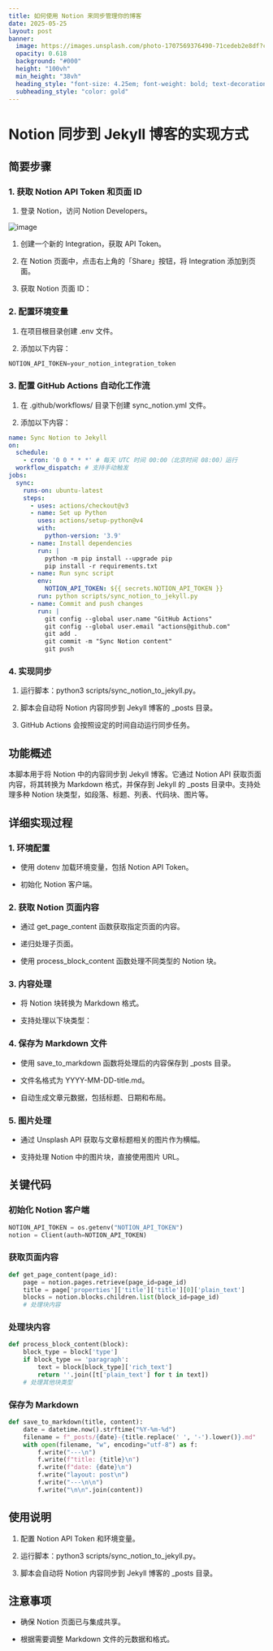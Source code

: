 ```yaml
---
title: 如何使用 Notion 来同步管理你的博客
date: 2025-05-25
layout: post
banner:
  image: https://images.unsplash.com/photo-1707569376490-71cedeb2e8df?crop=entropy&cs=tinysrgb&fit=max&fm=jpg&ixid=M3w2OTIwMzJ8MHwxfHJhbmRvbXx8fHx8fHx8fDE3NDgxNzY3NDl8&ixlib=rb-4.1.0&q=80&w=1080
  opacity: 0.618
  background: "#000"
  height: "100vh"
  min_height: "38vh"
  heading_style: "font-size: 4.25em; font-weight: bold; text-decoration: underline"
  subheading_style: "color: gold"
---
```


# Notion 同步到 Jekyll 博客的实现方式

## 简要步骤

### 1. 获取 Notion API Token 和页面 ID

1. 登录 Notion，访问 Notion Developers。

![image](https://prod-files-secure.s3.us-west-2.amazonaws.com/a7a0cc5a-89b9-4cda-8686-1fba0ca52f40/d19c1afe-dea5-4312-9333-786b0ba83054/image.png?X-Amz-Algorithm=AWS4-HMAC-SHA256&X-Amz-Content-Sha256=UNSIGNED-PAYLOAD&X-Amz-Credential=ASIAZI2LB466TAQDUZUJ%2F20250525%2Fus-west-2%2Fs3%2Faws4_request&X-Amz-Date=20250525T123908Z&X-Amz-Expires=3600&X-Amz-Security-Token=IQoJb3JpZ2luX2VjEGMaCXVzLXdlc3QtMiJHMEUCIAVVcB1%2BnPl%2Bn1SLyiEC4gS9inq3P9p7Q97xpQ8TmlLzAiEAjvDL72I9xkfTctDoYhOoYCZTfFwtOvq5ogw0xlYjFRoq%2FwMILBAAGgw2Mzc0MjMxODM4MDUiDN%2BuozG%2BS%2B3iqBoP4yrcA%2FcBumKshmEtIlkDMJuenZNI7LKW6hAtOHvOaZHf41YrkLPkFtQLv3%2BOp0MtDjIh0sxVbj8vjsFuldU9N7fTv6ywKqm%2F1Bci1xqiW2GuNec23Q8PLgM5UHfZ3vcS7b0kjjLwoTtrakKFTvikju8wTw72q42AdRI8g8Exm2cV5Hjt7PM8ZzjqSbB%2FlLdSCKng0JAQwhEacr7QdvuuX7KiON%2BvXLwWSWyemsbXpxJO05o1DqbzPMCqLtRVxvjvth0lhzNQ9UAKWhAk%2BiJRkLpk%2FVwOeNSzI2bKJwh%2Bbwt73TeIGI2SHbiGBUvDIqKypNWmgN%2B2YfYWLIoFO%2BetSuojw4NptZ2wxb1g0EQdRDYL4T7INLRiPKpAPE2yXlLoPwSqX7%2B5jafYdANa6sSX4YFPm5UuuOqMiFR%2Fg8Ra%2BRXqnTTju02mtdGK62bmO%2FSK%2FBwk3ORKuOS2sqvUw3CrVzpKzotE3DjftRadED2cD73aMg9Eymul9nHuG6XHu1Pod9NwBpkAONJyPlUT3BWzwaUBSjywZAnRYi%2FIWhE6j3%2BmddS5J6dKsRTFMux8qL4JdjcBOvEaJMrR2YifSe%2F6ZYg8VSGoVPtKeAYncqkHUMX3FZW2z19Rhx%2BG2G9DL12hMO7vy8EGOqUB0nCa%2Fpvc7V61Dt9AOQV3CNiKXaHgAJLAOHwNH4zaOC8%2F4yEcohBwOi5rtDABfZpkieNll5FdiVU9iCvUMnLMoTTPAdC8G8rXjhBp4Xz%2FO8QwBFEinCAmaKKA%2F%2FK4EB3LN4ZXdGPicFMm57Fbzio4IjiuQm9uZBrmrT95kRVqhJKzGP%2B5d5QynXXr8bcpRn2iHGu%2FyOyRDzv%2FfGxpascojOqJVsAP&X-Amz-Signature=b7fbe8ef3c9f1e86bc66c737037f48f2429e700b8bfc9bc5203e5225e5e9ca07&X-Amz-SignedHeaders=host&x-id=GetObject)

1. 创建一个新的 Integration，获取 API Token。

1. 在 Notion 页面中，点击右上角的「Share」按钮，将 Integration 添加到页面。

1. 获取 Notion 页面 ID：


### 2. 配置环境变量

1. 在项目根目录创建 .env 文件。

1. 添加以下内容：

```javascript
NOTION_API_TOKEN=your_notion_integration_token
```

### 3. 配置 GitHub Actions 自动化工作流

1. 在 .github/workflows/ 目录下创建 sync_notion.yml 文件。

1. 添加以下内容：

```yaml
name: Sync Notion to Jekyll
on:
  schedule:
    - cron: '0 0 * * *' # 每天 UTC 时间 00:00（北京时间 08:00）运行
  workflow_dispatch: # 支持手动触发
jobs:
  sync:
    runs-on: ubuntu-latest
    steps:
      - uses: actions/checkout@v3
      - name: Set up Python
        uses: actions/setup-python@v4
        with:
          python-version: '3.9'
      - name: Install dependencies
        run: |
          python -m pip install --upgrade pip
          pip install -r requirements.txt
      - name: Run sync script
        env:
          NOTION_API_TOKEN: ${{ secrets.NOTION_API_TOKEN }}
        run: python scripts/sync_notion_to_jekyll.py
      - name: Commit and push changes
        run: |
          git config --global user.name "GitHub Actions"
          git config --global user.email "actions@github.com"
          git add .
          git commit -m "Sync Notion content"
          git push
```

### 4. 实现同步

1. 运行脚本：python3 scripts/sync_notion_to_jekyll.py。

1. 脚本会自动将 Notion 内容同步到 Jekyll 博客的 _posts 目录。

1. GitHub Actions 会按照设定的时间自动运行同步任务。

## 功能概述

本脚本用于将 Notion 中的内容同步到 Jekyll 博客。它通过 Notion API 获取页面内容，将其转换为 Markdown 格式，并保存到 Jekyll 的 _posts 目录中。支持处理多种 Notion 块类型，如段落、标题、列表、代码块、图片等。

## 详细实现过程

### 1. 环境配置

- 使用 dotenv 加载环境变量，包括 Notion API Token。

- 初始化 Notion 客户端。

### 2. 获取 Notion 页面内容

- 通过 get_page_content 函数获取指定页面的内容。

- 递归处理子页面。

- 使用 process_block_content 函数处理不同类型的 Notion 块。

### 3. 内容处理

- 将 Notion 块转换为 Markdown 格式。

- 支持处理以下块类型：


### 4. 保存为 Markdown 文件

- 使用 save_to_markdown 函数将处理后的内容保存到 _posts 目录。

- 文件名格式为 YYYY-MM-DD-title.md。

- 自动生成文章元数据，包括标题、日期和布局。

### 5. 图片处理

- 通过 Unsplash API 获取与文章标题相关的图片作为横幅。

- 支持处理 Notion 中的图片块，直接使用图片 URL。

## 关键代码

### 初始化 Notion 客户端

```python
NOTION_API_TOKEN = os.getenv("NOTION_API_TOKEN")
notion = Client(auth=NOTION_API_TOKEN)
```

### 获取页面内容

```python
def get_page_content(page_id):
    page = notion.pages.retrieve(page_id=page_id)
    title = page['properties']['title']['title'][0]['plain_text']
    blocks = notion.blocks.children.list(block_id=page_id)
    # 处理块内容
```

### 处理块内容

```python
def process_block_content(block):
    block_type = block['type']
    if block_type == 'paragraph':
        text = block[block_type]['rich_text']
        return ''.join([t['plain_text'] for t in text])
    # 处理其他块类型
```

### 保存为 Markdown

```python
def save_to_markdown(title, content):
    date = datetime.now().strftime("%Y-%m-%d")
    filename = f"_posts/{date}-{title.replace(' ', '-').lower()}.md"
    with open(filename, "w", encoding="utf-8") as f:
        f.write("---\n")
        f.write(f"title: {title}\n")
        f.write(f"date: {date}\n")
        f.write("layout: post\n")
        f.write("---\n\n")
        f.write("\n\n".join(content))
```

## 使用说明

1. 配置 Notion API Token 和环境变量。

1. 运行脚本：python3 scripts/sync_notion_to_jekyll.py。

1. 脚本会自动将 Notion 内容同步到 Jekyll 博客的 _posts 目录。

## 注意事项

- 确保 Notion 页面已与集成共享。

- 根据需要调整 Markdown 文件的元数据和格式。